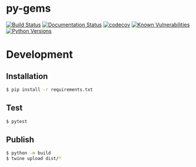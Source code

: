 # py-gems

[![Build Status](https://app.travis-ci.com/ivangeorgiev/py-gems.svg?branch=main)](https://app.travis-ci.com/ivangeorgiev/py-gems)
[![Documentation Status](https://readthedocs.org/projects/py-gems/badge/?version=latest)](https://py-gems.readthedocs.io/en/latest/?badge=latest)
[![codecov](https://codecov.io/gh/ivangeorgiev/py-gems/branch/main/graph/badge.svg?token=6CJY79O3FB)](https://codecov.io/gh/ivangeorgiev/py-gems)
[![Known Vulnerabilities](https://snyk.io/test/github/ivangeorgiev/py-gems/badge.svg)](https://snyk.io/test/github/ivangeorgiev/py-gems)
[![Python Versions](https://img.shields.io/pypi/pyversions/pygems)](https://pypi.org/project/pygems/)

# Development

## Installation

```bash
$ pip install -r requirements.txt
```

## Test

```bash
$ pytest
```

## Publish

```bash
$ python -m build
$ twine upload dist/*
```

